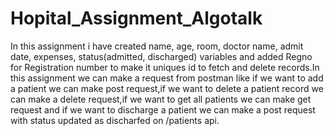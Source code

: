 # Hopital_Assignment_Algotalk
In this assignment i have created name, age, room, doctor name, admit date, expenses, status(admitted, discharged) variables and added Regno for Registration number to make it uniques id to fetch and delete records.In this assignment we can make a request from postman like if we want to add a patient we can make post request,if we want to delete a patient record we can make a delete request,if we want to get all patients we can make get request and if we want to discharge a patient we can make a post request with status updated as discharfed on /patients api.
